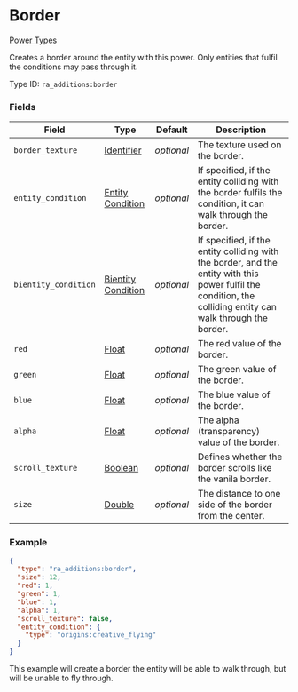 # Border
[Power Types](../power_types.md)

Creates a border around the entity with this power. Only entities that fulfil the conditions may pass through it.

Type ID: `ra_additions:border`
### Fields
 | Field | Type | Default | Description | 
|---|---|---|---|
 | `border_texture` | [Identifier](../data_types/identifier.md) | _optional_ | The texture used on the border. | 
 | `entity_condition` | [Entity Condition](../entity_condition_types.md) | _optional_ | If specified, if the entity colliding with the border fulfils the condition, it can walk through the border. | 
 | `bientity_condition` | [Bientity Condition](../bientity_condition_types.md) | _optional_ | If specified, if the entity colliding with the border, and the entity with this power fulfil the condition, the colliding entity can walk through the border. | 
 | `red` | [Float](../data_types/float.md) | _optional_ | The red value of the border. | 
 | `green` | [Float](../data_types/float.md) | _optional_ | The green value of the border. | 
 | `blue` | [Float](../data_types/float.md) | _optional_ | The blue value of the border. | 
 | `alpha` | [Float](../data_types/float.md) | _optional_ | The alpha (transparency) value of the border. | 
 | `scroll_texture` | [Boolean](../data_types/boolean.md) | _optional_ | Defines whether the border scrolls like the vanila border. | 
 | `size` | [Double](../data_types/double.md) | _optional_ | The distance to one side of the border from the center. | 

### Example
```json
{
  "type": "ra_additions:border",
  "size": 12,
  "red": 1,
  "green": 1,
  "blue": 1,
  "alpha": 1,
  "scroll_texture": false,
  "entity_condition": {
    "type": "origins:creative_flying"
  }
}
```
This example will create a border the entity will be able to walk through, but will be unable to fly through.
